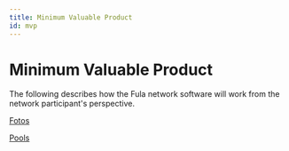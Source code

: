 ```yaml
---
title: Minimum Valuable Product
id: mvp
---
```

# Minimum Valuable Product

The following describes how the Fula network software will work from the network participant's perspective.

[Fotos](/mvp/fotos)

[Pools](/mvp/pools)
